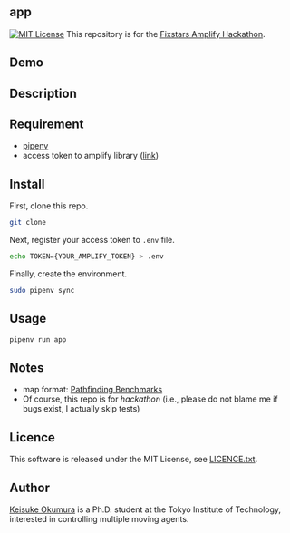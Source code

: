 app
---
[![MIT License](http://img.shields.io/badge/license-MIT-blue.svg?style=flat)](LICENSE)
This repository is for the [Fixstars Amplify Hackathon](https://amplify.fixstars.com/hackathon00).

## Demo

## Description

## Requirement
- [pipenv](https://github.com/pypa/pipenv)
- access token to amplify library ([link](https://amplify.fixstars.com/user/token))

## Install
First, clone this repo.
```sh
git clone
```

Next, register your access token to `.env` file.
```sh
echo TOKEN={YOUR_AMPLIFY_TOKEN} > .env
```

Finally, create the environment.
```sh
sudo pipenv sync
```

## Usage
```sh
pipenv run app
```

## Notes
- map format: [Pathfinding Benchmarks](https://movingai.com/benchmarks/)
- Of course, this repo is for *hackathon* (i.e., please do not blame me if bugs exist, I actually skip tests)

## Licence
This software is released under the MIT License, see [LICENCE.txt](LICENCE.txt).

## Author
[Keisuke Okumura](https://kei18.github.io) is a Ph.D. student at the Tokyo Institute of Technology, interested in controlling multiple moving agents.
